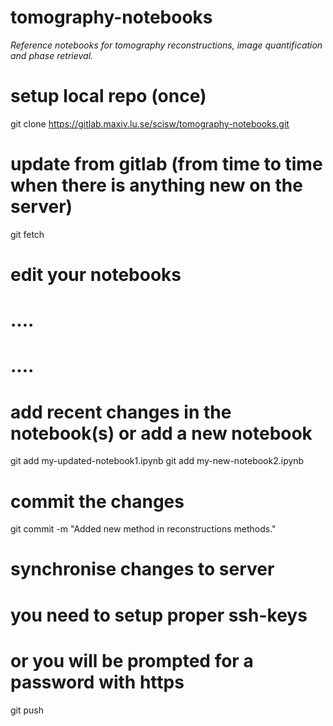 # tomography-notebooks

*Reference notebooks for tomography reconstructions, image quantification and phase retrieval.*

# setup local repo (once)
git clone https://gitlab.maxiv.lu.se/scisw/tomography-notebooks.git

# update from gitlab (from time to time when there is anything new on the server)
git fetch

# edit your notebooks
# ....
# ....

# add recent changes in the notebook(s) or add a new notebook
git add my-updated-notebook1.ipynb
git add my-new-notebook2.ipynb

# commit the changes
git commit -m "Added new method in reconstructions methods."

# synchronise changes to server
#   you need to setup proper ssh-keys
#   or you will be prompted for a password with https 
git push
